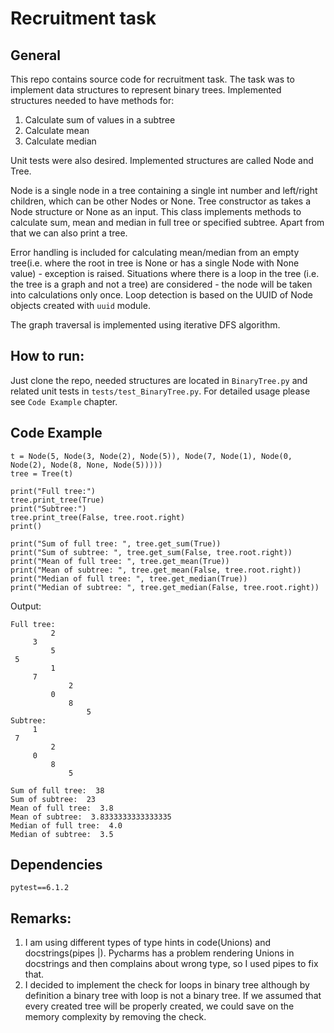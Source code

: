 # Recruitment task

## General

This repo contains source code for recruitment task. The task was to implement data structures to represent binary
trees. Implemented structures needed to have methods for:

1) Calculate sum of values in a subtree
2) Calculate mean
3) Calculate median

Unit tests were also desired. Implemented structures are called Node and Tree.

Node is a single node in a tree containing a single int number and left/right children, which can be other Nodes or
None. Tree constructor as takes a Node structure or None as an input. This class implements methods to calculate sum,
mean and median in full tree or specified subtree. Apart from that we can also print a tree.

Error handling is included for calculating mean/median from an empty tree(i.e. where the root in tree is None or has a
single Node with None value) - exception is raised. Situations where there is a loop in the tree (i.e. the tree is a
graph and not a tree) are considered - the node will be taken into calculations only once. Loop detection is based on
the UUID of Node objects created with `uuid` module.

The graph traversal is implemented using iterative DFS algorithm.

## How to run:

Just clone the repo, needed structures are located in `BinaryTree.py` and related unit tests
in `tests/test_BinaryTree.py`. For detailed usage please see `Code Example` chapter.

## Code Example

```
t = Node(5, Node(3, Node(2), Node(5)), Node(7, Node(1), Node(0, Node(2), Node(8, None, Node(5)))))
tree = Tree(t)

print("Full tree:")
tree.print_tree(True)
print("Subtree:")
tree.print_tree(False, tree.root.right)
print()

print("Sum of full tree: ", tree.get_sum(True))
print("Sum of subtree: ", tree.get_sum(False, tree.root.right))
print("Mean of full tree: ", tree.get_mean(True))
print("Mean of subtree: ", tree.get_mean(False, tree.root.right))
print("Median of full tree: ", tree.get_median(True))
print("Median of subtree: ", tree.get_median(False, tree.root.right))
```

Output:

```
Full tree:
         2
     3
         5
 5
         1
     7
             2
         0
             8
                 5
Subtree:
     1
 7
         2
     0
         8
             5

Sum of full tree:  38
Sum of subtree:  23
Mean of full tree:  3.8
Mean of subtree:  3.8333333333333335
Median of full tree:  4.0
Median of subtree:  3.5
```

## Dependencies

`
pytest==6.1.2
`

## Remarks:

1. I am using different types of type hints in code(Unions) and docstrings(pipes |). Pycharms has a problem rendering
   Unions in docstrings and then complains about wrong type, so I used pipes to fix that.
2. I decided to implement the check for loops in binary tree although by definition a binary tree with loop is not a
   binary tree. If we assumed that every created tree will be properly created, we could save on the memory complexity
   by removing the check.



